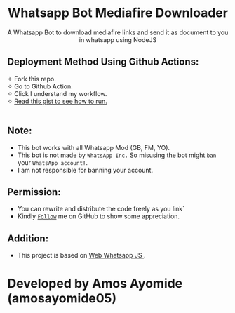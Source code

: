 <h1 align="center"> Whatsapp Bot Mediafire Downloader </h1>
<p align="center"> 
A Whatsapp Bot to download mediafire links and send it as document to you in whatsapp using NodeJS
</p>
<h2> Deployment Method Using Github Actions:</h2>
✧ Fork this repo.<br>
✧ Go to Github Action. <br>
✧ Click I understand my workflow.<br>
✧ <a href="https://gist.github.com/amosayomide05/cd043c135ee74b7024964496b552f7c1"> Read this gist to see how to run. </a><br><br>

## Note:
- This bot works with all Whatsapp Mod (GB, FM, YO).
- This bot is not made by `WhatsApp Inc.` So misusing the bot might `ban` your `WhatsApp account!`.
- I am not responsible for banning your account.


## Permission:
- You can rewrite and distribute the code freely as you link`
- Kindly [`Follow`](https://github.com/amosayomide05/#follow) me on GitHub to show some appreciation.
   
## Addition:
- This project is based on <a href="wwebjs.dev"> Web Whatsapp JS </a>.


# Developed by Amos Ayomide (amosayomide05)
